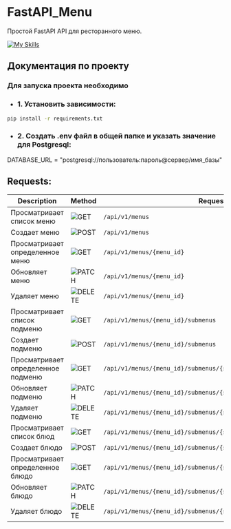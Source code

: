# FastAPI_Menu

Простой FastAPI API для ресторанного меню.


[![My Skills](https://skillicons.dev/icons?i=py,fastapi,postgres,github)](https://skillicons.dev)

## Документация по проекту

### Для запуска проекта необходимо

* ### 1. Установить зависимости:

```bash
pip install -r requirements.txt
```

* ### 2. Создать .env файл в общей папке и указать значение для Postgresql:

DATABASE_URL = "postgresql://пользователь:пароль@сервер/имя_базы"


## Requests:

| Description                        | Method                                              | Request                                                          |
|------------------------------------|-----------------------------------------------------|------------------------------------------------------------------|
| Просматривает список меню          | ![GET](https://img.shields.io/badge/-GET-blue)      | `/api/v1/menus`                                                  |
| Создает меню                       | ![POST](https://img.shields.io/badge/-POST-success) | `/api/v1/menus`                                                  |
| Просматривает определенное меню    | ![GET](https://img.shields.io/badge/-GET-blue)      | `/api/v1/menus/{menu_id}`                                        |
| Обновляет меню                     | ![PATCH](https://img.shields.io/badge/-PATCH-9cf)   | `/api/v1/menus/{menu_id}`                                        |
| Удаляет меню                       | ![DELETE](https://img.shields.io/badge/-DELETE-red) | `/api/v1/menus/{menu_id}`                                        |
| Просматривает список подменю       | ![GET](https://img.shields.io/badge/-GET-blue)      | `/api/v1/menus/{menu_id}/submenus`                               |
| Создает подменю                    | ![POST](https://img.shields.io/badge/-POST-success) | `/api/v1/menus/{menu_id}/submenus`                               |
| Просматривает определенное подменю | ![GET](https://img.shields.io/badge/-GET-blue)      | `/api/v1/menus/{menu_id}/submenus/{submenu_id}`                  |
| Обновляет подменю                  | ![PATCH](https://img.shields.io/badge/-PATCH-9cf)   | `/api/v1/menus/{menu_id}/submenus/{submenu_id}`                  |
| Удаляет подменю                    | ![DELETE](https://img.shields.io/badge/-DELETE-red) | `/api/v1/menus/{menu_id}/submenus/{submenu_id}`                  |
| Просматривает список блюд          | ![GET](https://img.shields.io/badge/-GET-blue)      | `/api/v1/menus/{menu_id}/submenus/{submenu_id}/dishes`           |
| Создает блюдо                      | ![POST](https://img.shields.io/badge/-POST-success) | `/api/v1/menus/{menu_id}/submenus/{submenu_id}/dishes`           |
| Просматривает определенное блюдо   | ![GET](https://img.shields.io/badge/-GET-blue)      | `/api/v1/menus/{menu_id}/submenus/{submenu_id}/dishes/{dish_id}` |
| Обновляет блюдо                    | ![PATCH](https://img.shields.io/badge/-PATCH-9cf)   | `/api/v1/menus/{menu_id}/submenus/{submenu_id}/dishes/{dish_id}` |
| Удаляет блюдо                      | ![DELETE](https://img.shields.io/badge/-DELETE-red) | `/api/v1/menus/{menu_id}/submenus/{submenu_id}/dishes/{dish_id}` |

